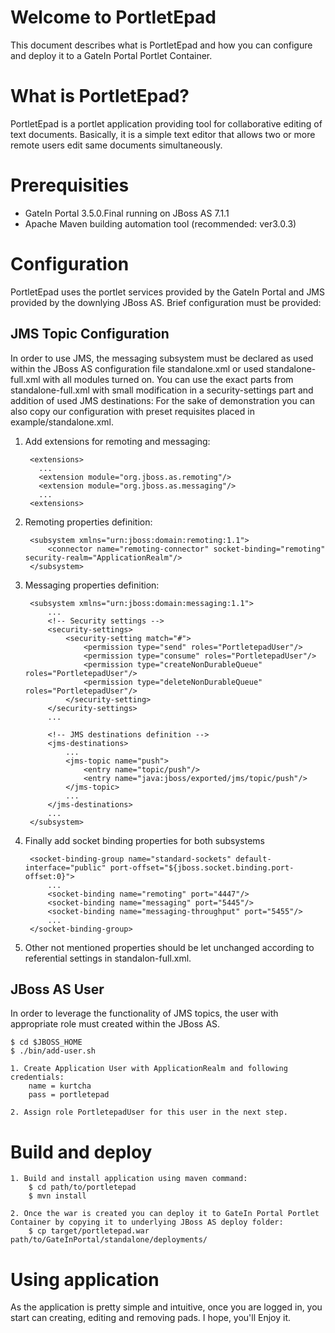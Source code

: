 Welcome to PortletEpad
======================

This document describes what is PortletEpad and how you can configure and deploy it to a GateIn Portal Portlet Container.

What is PortletEpad?
====================

PortletEpad is a portlet application providing tool for collaborative editing of text documents.
Basically, it is a simple text editor that allows two or more remote users edit same documents simultaneously.

Prerequisities
==============

  - GateIn Portal 3.5.0.Final running on JBoss AS 7.1.1
  - Apache Maven building automation tool (recommended: ver3.0.3)

Configuration
=============

PortletEpad uses the portlet services provided by the GateIn Portal and JMS provided by the downlying JBoss AS.
Brief configuration must be provided:

JMS Topic Configuration
-----------------------

In order to use JMS, the messaging subsystem must be declared as used within the JBoss AS configuration file standalone.xml or used standalone-full.xml with all modules turned on.
You can use the exact parts from standalone-full.xml with small modification in a security-settings part and addition of used JMS destinations:
For the sake of demonstration you can also copy our configuration with preset requisites placed in example/standalone.xml.

  1. Add extensions for remoting and messaging:

          <extensions>
            ...
            <extension module="org.jboss.as.remoting"/>
            <extension module="org.jboss.as.messaging"/>
            ...
          <extensions>

  2. Remoting properties definition:

          <subsystem xmlns="urn:jboss:domain:remoting:1.1">
              <connector name="remoting-connector" socket-binding="remoting" security-realm="ApplicationRealm"/>
          </subsystem>

  3. Messaging properties definition:
    
          <subsystem xmlns="urn:jboss:domain:messaging:1.1">
              ...
              <!-- Security settings -->
              <security-settings>
                  <security-setting match="#">
                      <permission type="send" roles="PortletepadUser"/>
                      <permission type="consume" roles="PortletepadUser"/>
                      <permission type="createNonDurableQueue" roles="PortletepadUser"/>
                      <permission type="deleteNonDurableQueue" roles="PortletepadUser"/>
                  </security-setting>
              </security-settings>
              ...

              <!-- JMS destinations definition -->
              <jms-destinations>
                  ...
                  <jms-topic name="push">
                      <entry name="topic/push"/>
                      <entry name="java:jboss/exported/jms/topic/push"/>
                  </jms-topic>
                  ...
              </jms-destinations>
              ...
          </subsystem>

  4. Finally add socket binding properties for both subsystems

          <socket-binding-group name="standard-sockets" default-interface="public" port-offset="${jboss.socket.binding.port-offset:0}">
              ...
              <socket-binding name="remoting" port="4447"/>
              <socket-binding name="messaging" port="5445"/>
              <socket-binding name="messaging-throughput" port="5455"/>
              ...
          </socket-binding-group>

  5. Other not mentioned properties should be let unchanged according to referential settings in standalon-full.xml.

JBoss AS User
-------------
  
In order to leverage the functionality of JMS topics, the user with appropriate role must created within the JBoss AS.

    $ cd $JBOSS_HOME
    $ ./bin/add-user.sh
    
    1. Create Application User with ApplicationRealm and following credentials:
        name = kurtcha
        pass = portletepad
  
    2. Assign role PortletepadUser for this user in the next step.

Build and deploy
================

    1. Build and install application using maven command:
        $ cd path/to/portletepad
        $ mvn install

    2. Once the war is created you can deploy it to GateIn Portal Portlet Container by copying it to underlying JBoss AS deploy folder:
        $ cp target/portletepad.war path/to/GateInPortal/standalone/deployments/

Using application
=================

  As the application is pretty simple and intuitive, once you are logged in, you start can creating, editing and removing pads. I hope, you'll Enjoy it.
